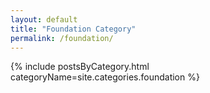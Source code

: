 ```yaml
---
layout: default
title: "Foundation Category"
permalink: /foundation/
---
```


{% include postsByCategory.html categoryName=site.categories.foundation %}
